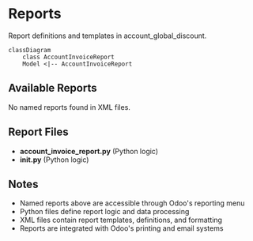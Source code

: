# Reports

Report definitions and templates in account_global_discount.

```mermaid
classDiagram
    class AccountInvoiceReport
    Model <|-- AccountInvoiceReport
```

## Available Reports

No named reports found in XML files.


## Report Files

- **account_invoice_report.py** (Python logic)
- **__init__.py** (Python logic)

## Notes
- Named reports above are accessible through Odoo's reporting menu
- Python files define report logic and data processing
- XML files contain report templates, definitions, and formatting
- Reports are integrated with Odoo's printing and email systems
